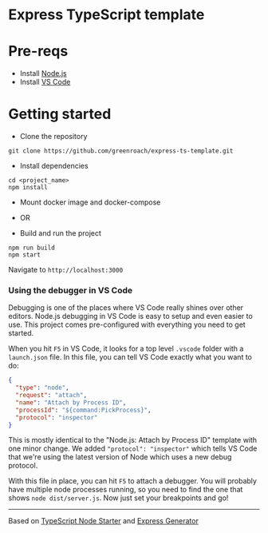 # Express TypeScript template

# Pre-reqs

- Install [Node.js](https://nodejs.org/en/)
- Install [VS Code](https://code.visualstudio.com/)

# Getting started

- Clone the repository

```
git clone https://github.com/greenroach/express-ts-template.git
```

- Install dependencies

```
cd <project_name>
npm install
```

- Mount docker image and docker-compose

- OR

- Build and run the project

```
npm run build
npm start
```

Navigate to `http://localhost:3000`

### Using the debugger in VS Code

Debugging is one of the places where VS Code really shines over other editors.
Node.js debugging in VS Code is easy to setup and even easier to use.
This project comes pre-configured with everything you need to get started.

When you hit `F5` in VS Code, it looks for a top level `.vscode` folder with a `launch.json` file.
In this file, you can tell VS Code exactly what you want to do:

```json
{
  "type": "node",
  "request": "attach",
  "name": "Attach by Process ID",
  "processId": "${command:PickProcess}",
  "protocol": "inspector"
}
```

This is mostly identical to the "Node.js: Attach by Process ID" template with one minor change.
We added `"protocol": "inspector"` which tells VS Code that we're using the latest version of Node which uses a new debug protocol.

With this file in place, you can hit `F5` to attach a debugger.
You will probably have multiple node processes running, so you need to find the one that shows `node dist/server.js`.
Now just set your breakpoints and go!

---

Based on [TypeScript Node Starter](https://github.com/Microsoft/TypeScript-Node-Starter) and [Express Generator](https://github.com/expressjs/generator)
